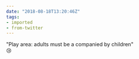 ```yaml
---
date: "2018-08-18T13:20:46Z"
tags:
- imported
- from-twitter
---
```

"Play area: adults must be a companied by children"\
😢
